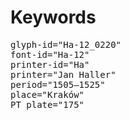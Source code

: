 # Keywords
<pre>
glyph-id="Ha-12_0220"
font-id="Ha-12"
printer-id="Ha"
printer="Jan Haller"
period="1505–1525"
place="Kraków"
PT plate="175"
</pre>

